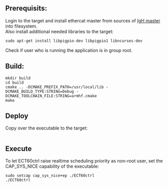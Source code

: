 ## Prerequisits:
Login to the target and install ethercat master from sources of  [IgH master](https://gitlab.com/etherlab.org/ethercat) into filesystem.\
Also install additional needed libraries to the target:
```
sudo apt-get install libpigpio-dev libpigpio1 libncurses-dev 
```
Check if user who is running the application is in group root.

## Build:
```
mkdir build
cd build
cmake .. -DCMAKE_PREFIX_PATH=/usr/local/lib -DCMAKE_BUILD_TYPE:STRING=Debug -DCMAKE_TOOLCHAIN_FILE:STRING=armhf.cmake
make
```

## Deploy
Copy over the executable to the target:
```

```

## Execute
To let ECT60ctrl raise realtime scheduling priority as non-root user, set the CAP_SYS_NICE capability of the executable:
```
sudo setcap cap_sys_nice+ep ./ECT60ctrl
./ECT60ctrl
```
